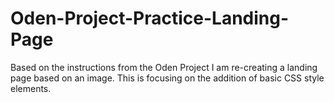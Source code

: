 # Oden-Project-Practice-Landing-Page
Based on the instructions from the Oden Project I am re-creating a landing page based on an image. This is focusing on the addition of basic CSS style elements.
